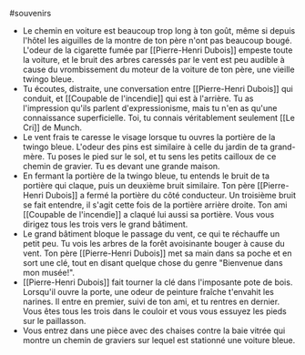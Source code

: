 #souvenirs
- Le chemin en voiture est beaucoup trop long à ton goût, même si depuis l'hôtel les aiguilles de la montre de ton père n'ont pas beaucoup bougé. L'odeur de la cigarette fumée par [[Pierre-Henri Dubois]] empeste toute la voiture, et le bruit des arbres caressés par le vent est peu audible à cause du vrombissement du moteur de la voiture de ton père, une vieille twingo bleue.
- Tu écoutes, distraite, une conversation entre [[Pierre-Henri Dubois]] qui conduit, et [[Coupable de l'incendie]] qui est à l'arrière. Tu as l'impression qu'ils parlent d'expressionisme, mais tu n'en as qu'une connaissance superficielle. Toi, tu connais véritablement seulement [[Le Cri]] de Munch.
- Le vent frais te caresse le visage lorsque tu ouvres la portière de la twingo bleue. L'odeur des pins est similaire à celle du jardin de ta grand-mère. Tu poses le pied sur le sol, et tu sens les petits cailloux de ce chemin de gravier. Tu es devant une grande maison.
- En fermant la portière de la twingo bleue, tu entends le bruit de ta portière qui claque, puis un deuxième bruit similaire. Ton père [[Pierre-Henri Dubois]] a fermé la portière du côté conducteur. Un troisième bruit se fait entendre, il s'agit cette fois de la portière arrière droite. Ton ami [[Coupable de l'incendie]] a claqué lui aussi sa portière. Vous vous dirigez tous les trois vers le grand bâtiment.
- Le grand bâtiment bloque le passage du vent, ce qui te réchauffe un petit peu. Tu vois les arbres de la forêt avoisinante bouger à cause du vent. Ton père [[Pierre-Henri Dubois]] met sa main dans sa poche et en sort une clé, tout en disant quelque chose du genre "Bienvenue dans mon musée!".
- [[Pierre-Henri Dubois]] fait tourner la clé dans l'imposante pote de bois. Lorsqu'il ouvre la porte, une odeur de peinture fraîche t'envahit les narines. Il entre en premier, suivi de ton ami, et tu rentres en dernier. Vous êtes tous les trois dans le couloir et vous vous essuyez les pieds sur le paillasson.
- Vous entrez dans une pièce avec des chaises contre la baie vitrée qui montre un chemin de graviers sur lequel est stationné une voiture bleue. 
